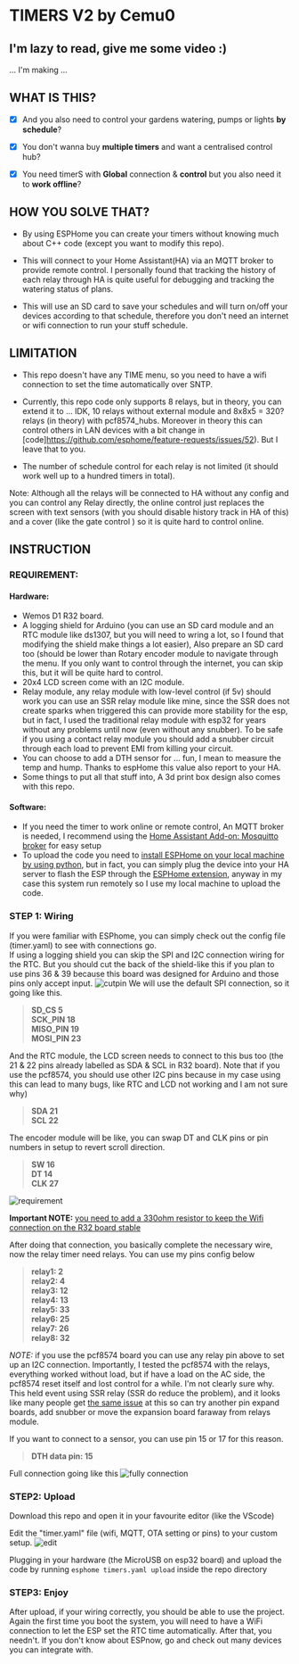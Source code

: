 # TIMERS V2 by Cemu0

## I'm lazy to read, give me some video :) 

... I'm making ... 

## WHAT IS THIS?

- [x] And you also need to control your gardens watering, pumps or lights **by schedule**?
  
- [x] You don't wanna buy **multiple timers** and want a centralised control hub?

- [x] You need timerS with **Global** connection & **control** but you also need it to **work offline**?

## HOW YOU SOLVE THAT?

- By using ESPHome you can create your timers without knowing much about C++ code (except you want to modify this repo).

- This will connect to your Home Assistant(HA) via an MQTT broker to provide remote control. I personally found that tracking the history of each relay through HA is quite useful for debugging and tracking the watering status of plans.

- This will use an SD card to save your schedules and will turn on/off your devices according to that schedule, therefore you don't need an internet or wifi connection to run your stuff schedule.


## LIMITATION 

- This repo doesn't have any TIME menu, so you need to have a wifi connection to set the time automatically over SNTP.

- Currently, this repo code only supports 8 relays, but in theory, you can extend it to ... IDK, 10 relays without external module and 8x8x5 = 320? relays (in theory) with pcf8574_hubs. Moreover in theory this can control others in LAN devices with a bit change in [code]https://github.com/esphome/feature-requests/issues/52). But I leave that to you.

- The number of schedule control for each relay is not limited (it should work well up to a hundred timers in total).

Note: Although all the relays will be connected to HA without any config and you can control any Relay directly, the online control just replaces the screen with text sensors (with you should disable history track in HA of this) and a cover (like the gate control ) so it is quite hard to control online.
 
## INSTRUCTION 
### REQUIREMENT:
#### Hardware:
- Wemos D1 R32 board.
- A logging shield for Arduino (you can use an SD card module and an RTC module like ds1307, but you will need to wring a lot, so I found that modifying the shield make things a lot easier), Also prepare an SD card too (should be lower than 
Rotary encoder module to navigate through the menu. If you only want to control through the internet, you can skip this, but it will be quite hard to control.
- 20x4 LCD screen come with an I2C module.
- Relay module, any relay module with low-level control (if 5v) should work you can use an SSR relay module like mine, since the SSR does not create sparks when triggered this can provide more stability for the esp, but in fact, I used the traditional relay module with esp32 for years without any problems until now (even without any snubber). To be safe if you using a contact relay module you should add a snubber circuit through each load to prevent EMI from killing your circuit. 
- You can choose to add a DTH sensor for ... fun, I mean to measure the temp and hump. Thanks to espHome this value also report to your HA.
- Some things to put all that stuff into, A 3d print box design also comes with this repo.
#### Software:
- If you need the timer to work online or remote control, An MQTT broker is needed, I recommend using the [Home Assistant Add-on: Mosquitto broker](https://github.com/home-assistant/addons/blob/master/mosquitto/DOCS.md) for easy setup 
- To upload the code you need to [install ESPHome on your local machine by using python](https://esphome.io/guides/installing_esphome.html), but in fact, you can simply plug the device into your HA server to flash the ESP through the [ESPHome extension](https://esphome.io/guides/getting_started_hassio.html), anyway in my case this system run remotely so I use my local machine to upload the code. 

### STEP 1: Wiring

If you were familiar with ESPhome, you can simply check out the config file (timer.yaml) to see with connections go.  
If using a logging shield you can skip the SPI and I2C connection wiring for the RTC. But you should cut the back of the shield-like this if you plan to use pins 36 & 39 because this board was designed for Arduino and those pins only accept input.
![cutpin][0]
We will use the default SPI connection, so it going like this.  
> **SD_CS 5**  
**SCK_PIN 18**  
**MISO_PIN 19**  
**MOSI_PIN 23**  

And the RTC module, the LCD screen needs to connect to this bus too (the 21 & 22 pins already labelled as SDA & SCL in R32 board). Note that if you use the pcf8574, you should use other I2C pins because in my case using this can lead to many bugs, like RTC and LCD not working and I am not sure why)  
> **SDA 21**  
**SCL 22**  

The encoder module will be like, you can swap DT and CLK pins or pin numbers in setup to revert scroll direction.  
> **SW 16**  
**DT 14**  
**CLK 27**  

![requirement][1]

**Important NOTE:** [you need to add a 330ohm resistor to keep the Wifi connection on the R32 board stable](https://github.com/espressif/arduino-esp32/issues/2144#issuecomment-657672609)

After doing that connection, you basically complete the necessary wire, now the relay timer need relays. You can use my pins config below
> **relay1: 2**  
**relay2: 4**  
**relay3: 12**  
**relay4: 13**  
**relay5: 33**  
**relay6: 25**  
**relay7: 26**  
**relay8: 32**  

*NOTE:* if you use the pcf8574 board you can use any relay pin above to set up an I2C connection. Importantly, I tested the pcf8574 with the relays, everything worked without load, but if have a load on the AC side, the pcf8574 reset itself and lost control for a while. I'm not clearly sure why. This held event using SSR relay (SSR do reduce the problem), and it looks like many people get [the same issue](https://www.letscontrolit.com/forum/viewtopic.php?t=7043) at this so can try another pin expand boards, add snubber or move the expansion board faraway from relays module.

If you want to connect to a sensor, you can use pin 15 or 17 for this reason. 
> **DTH data pin: 15**

Full connection going like this
![fully connection][2]

### STEP2: Upload
Download this repo and open it in your favourite editor (like the VScode) 

Edit the "timer.yaml" file (wifi, MQTT, OTA setting or pins) to your custom setup.
![edit][3]

Plugging in your hardware (the MicroUSB on esp32 board) and upload the code by running `esphome timers.yaml upload` inside the repo directory

### STEP3: Enjoy
After upload, if your wiring correctly, you should be able to use the project. Again the first time you boot the system, you will need to have a WiFi connection to let the ESP set the RTC time automatically. After that, you needn't.
If you don't know about ESPnow, go and check out many devices you can integrate with.

[0]: images/cutit.jpg
[1]: images/Requirement.png
[2]: images/Timers_wiring_bb.png
[3]: images/edit.png